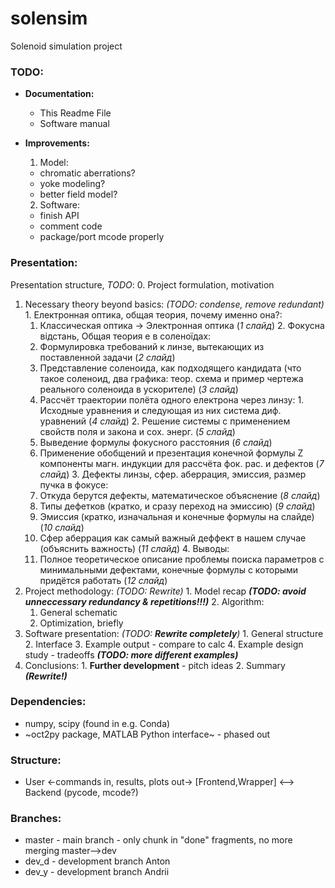 # solensim
Solenoid simulation project

### TODO:
 - **Documentation:**
    - This Readme File
    - Software manual

 - **Improvements:**
    1. Model:
      - chromatic aberrations?
      - yoke modeling?
      - better field model?
    2. Software:
      - finish API
      - comment code
      - package/port mcode properly

### Presentation:
Presentation structure, _TODO_:
  0. Project formulation, motivation
  1. Necessary theory beyond basics: _(TODO: condense, remove redundant)_
    1. Електронная оптика, общая теория, почему именно она?:
       1. Классическая оптика -> Электронная оптика (_1 слайд_)
    2. Фокусна відстань, Общая теория e в соленоїдах:
       1. Формулировка требований к линзе, вытекающих из поставленной задачи (_2 слайд_)
       2. Представление соленоида, как подходящего кандидата (что такое соленоид, два графика: теор. схема и пример чертежа реального соленоида в ускорителе) (_3 слайд_)
       3. Рассчёт траектории полёта одного електрона через линзу:
         1. Исходные уравнения и следующая из них система диф. уравнений (_4 слайд_)
         2. Решение системы с применением свойств поля и закона и сох. энерг. (_5 слайд_)
       4. Выведение формулы фокусного расстояния (_6 слайд_)
       5. Применение обобщений и презентация конечной формулы Z компоненты магн. индукции для рассчёта фок. рас. и дефектов (_7 слайд_)
    3. Дефекты линзы, сфер. аберрация, эмиссия, размер пучка в фокусе:
       1. Откуда берутся дефекты, математическое объяснение (_8 слайд_)
       2. Типы дефетков (кратко, и сразу переход на эмиссию) (_9 слайд_)
       3. Эмиссия (кратко, изначальная и конечные формулы на слайде) (_10 слайд_)
       4. Сфер аберрация как самый важный деффект в нашем случае (объяснить важность) (_11 слайд_)
    4. Выводы:
       1. Полное теоретическое описание проблемы поиска параметров с минимальными дефектами, конечные формулы с которыми придётся работать (_12 слайд_)
  2. Project methodology: _(TODO: Rewrite)_
    1. Model recap **_(TODO: avoid unneccessary redundancy & repetitions!!!)_**
    2. Algorithm:
       1. General schematic
       2. Optimization, briefly
  3. Software presentation: _(TODO: **Rewrite completely**)_
    1. General structure
    2. Interface
    3. Example output - compare to calc
    4. Example design study - tradeoffs **_(TODO: more different examples)_**
  4. Conclusions:
    1. **Further development** - pitch ideas
    2. Summary **_(Rewrite!)_**


### Dependencies:
 - numpy, scipy (found in e.g. Conda)
 - ~oct2py package, MATLAB Python interface~ - phased out

### Structure:
 - User <-commands in, results, plots out-> [Frontend,Wrapper] <--> Backend (pycode, mcode?)

### Branches:
 - master - main branch - only chunk in "done" fragments, no more merging master-->dev
 - dev_d - development branch Anton
 - dev_y - development branch Andrii
